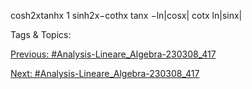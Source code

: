 cosh2xtanhx
1
sinh2x−cothx
tanx −ln|cosx|
cotx ln|sinx|

   Tags & Topics:
   

[Previous: #Analysis-Lineare_Algebra-230308_417](Analysis-Lineare_Algebra-230308_417.md)

[Next: #Analysis-Lineare_Algebra-230308_417](Analysis-Lineare_Algebra-230308_417.md)